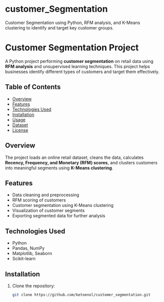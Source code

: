 # customer_Segmentation
Customer Segmentation using Python, RFM analysis, and K-Means clustering to identify and target key customer groups.

# Customer Segmentation Project

A Python project performing **customer segmentation** on retail data using **RFM analysis** and unsupervised learning techniques. This project helps businesses identify different types of customers and target them effectively.

## Table of Contents
- [Overview](#overview)
- [Features](#features)
- [Technologies Used](#technologies-used)
- [Installation](#installation)
- [Usage](#usage)
- [Dataset](#dataset)
- [License](#license)

## Overview
The project loads an online retail dataset, cleans the data, calculates **Recency, Frequency, and Monetary (RFM) scores**, and clusters customers into meaningful segments using **K-Means clustering**.

## Features
- Data cleaning and preprocessing
- RFM scoring of customers
- Customer segmentation using K-Means clustering
- Visualization of customer segments
- Exporting segmented data for further analysis

## Technologies Used
- Python  
- Pandas, NumPy  
- Matplotlib, Seaborn  
- Scikit-learn  

## Installation
1. Clone the repository:
   ```bash
   git clone https://github.com/ketoenol/customer_segmentation.git
